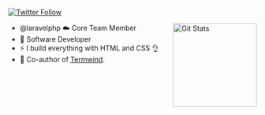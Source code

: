 <p>
  <a href="https://twitter.com/xico2k">
    <img alt="Twitter Follow" src="https://img.shields.io/twitter/follow/xico2k?style=for-the-badge">
  </a>
</p>

<a href="https://github.com/xico2k">
  <img alt="Git Stats" src="https://github-readme-stats.vercel.app/api?username=xico2k&count_private=true&show_icons=true&theme=dark&line_height=27" align="right" height="170" /></a>

- @laravelphp ☁️ Core Team Member
- 🔭 Software Developer
- ⚡  I build everything with HTML and CSS 👌
- 🍃 Co-author of [Termwind](https://github.com/nunomaduro/termwind).
